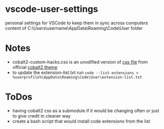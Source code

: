 # vscode-user-settings
personal settings for VSCode to keep them in sync across computers
content of C:\Users\username\AppData\Roaming\Code\User folder

# Notes
- cobalt2-custom-hacks.css is an unodified version of [css file](https://github.com/wesbos/cobalt2-vscode/blob/master/cobalt2-custom-hacks.css) from official [cobalt2 theme](https://github.com/wesbos/cobalt2)
- to update the extension-list.txt run `code --list-extensions > %userprofile%\AppData\Roaming\Code\User\extension-list.txt`

# ToDos
- having cobalt2 css as a submodule if it would be changing often or just to give credit in cleaner way
- create a bash script that would install code extensions from the list
